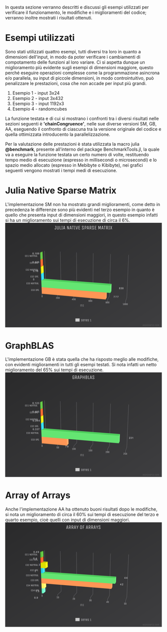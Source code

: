 In questa sezione verranno descritti e discussi gli esempi utilizzati per verificare il funzionamento, le modifiche e i miglioramenti del codice; verranno inoltre mostrati i risultati ottenuti.

# Esempi utilizzati
Sono stati utilizzati quattro esempi, tutti diversi tra loro in quanto a dimensioni dell'input, in modo da poter verificare i cambiamenti di compotamento delle funzioni al loro variare. Ci si aspetta dunque un miglioramento più evidente sugli esempi di dimensioni maggiore, questo perché eseguire operazioni complesse come la programmazione asincrona e/o parallela, su input di piccole dimensioni, in modo controintuitivo, può penalizzare le prestazioni, cosa che non accade per input più grandi.
1. Esempio 1 - input 3x24
2. Esempio 2 - input 3x432
3. Esempio 3 - input 1192x3
4. Esempio 4 - randomcubes

La funzione testata e di cui si mostrano i confronti tra i diversi risultati nelle sezioni seguenti è **'chainCongruence'**, nelle sue diverse versioni SM, GB, AA, eseguendo il confronto di ciascuna tra la versione originale del codice e quella ottimizzata introducento la parallelizzazione.

Per la valutazione delle prestazioni è stata utilizzata la macro julia **@benchmark**, presente all'interno del package BenchmarkTools.jl, la quale va a eseguire la funzione testata un certo numero di volte, restituendo tempo medio di esecuzione (espresso in millisecondi o microsecondi) e lo spazio medio allocato (espresso in Mebibyte o Kibibyte), nei grafici seguenti vengono mostrati i tempi medi di esecuzione.

# Julia Native Sparse Matrix
L'implementazione SM non ha mostrato grandi miglioramenti, come detto in precedenza le differenze sono più evidenti nel terzo esempio in quanto è quello che presenta input di dimensioni maggiori, in questo esempio infatti si ha un miglioramento sui tempi di esecuzione di circa il 6%.
![SM graph](assets/SMdarkunica.png) 
# GraphBLAS
L'implementazione GB è stata quella che ha risposto meglio alle modifiche, con evidenti miglioramenti in tutti gli esempi testati. Si nota infatti un netto miglioramento del 65% sui tempi di esecuzione.
![GB graph](assets/GBdarkunica.png) 
# Array of Arrays
Anche l'implementazione AA ha ottenuto buoni risultati dopo le modifiche, si nota un miglioramento di circa il 60% sui tempi di esecuzione del terzo e quarto esempio, cioè quelli con input di dimensioni maggiori.
![AA graph](assets/AAdarkunica.png) 